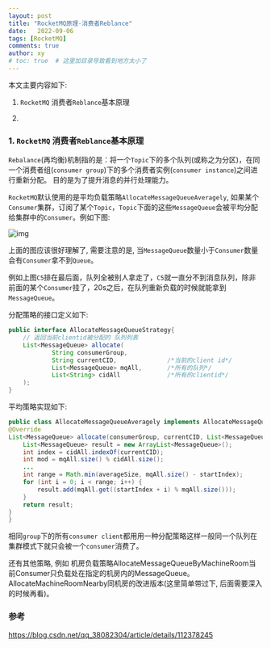 ```yaml
---
layout: post
title: "RocketMQ原理-消费者Reblance"
date:   2022-09-06
tags: [RocketMQ]
comments: true
author: xy
# toc: true  # 这里加目录导致看到地方太小了
---
```


本文主要内容如下:

1. `RocketMQ` 消费者`Reblance`基本原理

2. 


### 1. `RocketMQ` 消费者`Reblance`基本原理

`Rebalance`(再均衡)机制指的是：将一个`Topic`下的多个队列(或称之为分区)，在同一个消费者组(`consumer group`)下的多个消费者实例(`consumer instance`)之间进行重新分配。 目的是为了提升消息的并行处理能力。

`RocketMQ`默认使用的是平均负载策略`AllocateMessageQueueAveragely`, 如果某个`Consumer`集群，订阅了某个`Topic`，`Topic`下面的这些`MessageQueue`会被平均分配给集群中的`Consumer`。例如下图:

![img](../images/rocketmq.assests/consumer_blance_1.png)

上面的图应该很好理解了, 需要注意的是, 当`MessageQueue`数量小于`Consumer`数量会有`Consumer`拿不到`Queue`。

例如上图`C5`排在最后面，队列全被别人拿走了，`C5`就一直分不到消息队列，除非前面的某个`Consumer`挂了，20s之后，在队列重新负载的时候就能拿到`MessageQueue`。

分配策略的接口定义如下:

```java
public interface AllocateMessageQueueStrategy{
    // 返回当前clientid被分配的 队列列表
    List<MessageQueue> allocate(
            String consumerGroup,
            String currentCID,              /*当前的client id*/
            List<MessageQueue> mqAll,       /*所有的队列*/
            List<String> cidAll             /*所有的clientid*/
    );
}
```

平均策略实现如下:

```java
public class AllocateMessageQueueAveragely implements AllocateMessageQueueStrategy {
@Override
List<MessageQueue> allocate(consumerGroup, currentCID, List<MessageQueue> mqAll,List<String> cidAll){
    List<MessageQueue> result = new ArrayList<MessageQueue>();
    int index = cidAll.indexOf(currentCID);
    int mod = mqAll.size() % cidAll.size();
    ...
    int range = Math.min(averageSize, mqAll.size() - startIndex);
    for (int i = 0; i < range; i++) {
        result.add(mqAll.get((startIndex + i) % mqAll.size()));
    }
    return result;
}
}
```

相同`group`下的所有`consumer client`都用用一种分配策略这样一般同一个队列在集群模式下就只会被一个`consumer`消费了。

还有其他策略, 例如 机房负载策略AllocateMessageQueueByMachineRoom当前Consumer只负载处在指定的机房内的MessageQueue。 AllocateMachineRoomNearby同机房的改进版本(这里简单带过下, 后面需要深入的时候再看)。



### 参考

https://blog.csdn.net/qq_38082304/article/details/112378245

